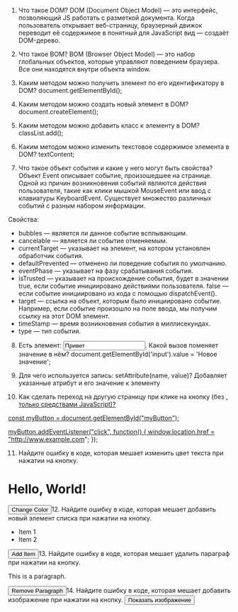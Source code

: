1. Что такое DOM?
   DOM (Document Object Model) — это интерфейс, позволяющий JS работать с разметкой документа. Когда пользователь открывает веб-страницу, браузерный движок переводит её содержимое в понятный для JavaScript вид — создаёт DOM-дерево.
2. Что такое BOM?
   BOM (Browser Object Model) — это набор глобальных объектов, которые управляют поведением браузера. Все они находятся внутри объекта window.

3. Каким методом можно получить элемент по его идентификатору в DOM?
   document.getElementById();
4. Каким методом можно создать новый элемент в DOM?
   document.createElement();
5. Каким методом можно добавить класс к элементу в DOM?
   classList.add();
6. Каким методом можно изменить текстовое содержимое элемента в DOM?
   textContent;
7. Что такое объект события и какие у него могут быть свойства?
   Объект Event описывает событие, произошедшее на странице. Одной из причин возникновения событий являются действия пользователя, такие как клики мышкой MouseEvent или ввод с клавиатуры KeyboardEvent. Существует множество различных событий с разным набором информации.

Свойства:

- bubbles — является ли данное событие всплывающим.
- cancelable — является ли событие отменяемым.
- currentTarget — указывает на элемент, на котором установлен обработчик события.
- defaultPrevented — отменено ли поведение события по умолчанию.
- eventPhase — указывает на фазу срабатывания события.
- isTrusted — указывает на происхождение события, будет в значении true, если событие инициировано действиями пользователя. false — если событие инициировано из кода с помощью dispatchEvent().
- target — ссылка на объект, которым было инициировано событие. Например, если событие произошло на поле ввода, мы получим ссылку на этот DOM элемент.
- timeStamp — время возникновения события в миллисекундах.
- type — тип события.

8. Есть элемент: <input id= "input" value = "Привет">. Какой вызов поменяет значение в нём?
   document.getElementById('input').value = 'Новое значение';

9. Для чего используется запись: setAttribute(name, value)?
   Добавляет указанные атрибут и его значение к элементу
10. Как сделать переход на другую страницу при клике на кнопку (без <a href=...>, только средствами JavaScript)?

<!-- HTML: <button id="myButton">Нажми меня!</button> -->

const myButton = document.getElementById("myButton");

myButton.addEventListener("click", function() {
window.location.href = "http://www.example.com";
});

11. Найдите ошибку в коде, которая мешает изменить цвет текста при нажатии на кнопку.
<body>
  <h1 id="myElement">Hello, World!</h1>
  <button onclick="changeColor()">Change Color</button>
	<script>
	    function changeColor() {
	      let element = document.getElementByid('myElement'); // Id должна быть с заглавной буквы
	      element.style.color = 'red';
	    }
	 </script>
</body>
​
12. Найдите ошибку в коде, которая мешает добавить новый элемент списка при нажатии на кнопку.
<body>
  <ul id="myList">
    <li>Item 1</li>
    <li>Item 2</li>
  </ul>
  <button onclick="addListItem()">Add Item</button>
  <script>
    function addListItem() {
      let list = document.getElementById('myList');
      let item = document.createElement('li');
      item.innerHTML = 'New Item';
      item.append(item); // list.append(item); - правильный вариант
    }
  </script>
</body>
​
13. Найдите ошибку в коде, которая мешает удалить параграф при нажатии на кнопку.
<body>
  <p class="myParagraph">This is a paragraph.</p>
  <button onclick="removeParagraph">Remove Paragraph</button> 
  <!-- отсутствуют скобоки в вызове функции: onclick="removeParagraph()" -->
  <script>
    function removeParagraph() {
      let paragraph = document.getElementsByClassName('myParagraph'); 
// Так как с помощью getElementsByClassName выводится массив, то нам нужно использовать [] для выбора элемента, либо изменить селектор, например, document.querySelector('.myParagraph')
      paragraph.remove();
    }
  </script>
</body>
​
14. Найдите ошибку в коде, которая мешает добавить изображение при нажатии на кнопку.
<body>
  <button onclick="showImage()">Показать изображение</button>
</body>
<script>
    function showImage() {
      const img = document.createElement('img');
      img.src = image.jpg; //отсутствуют кавычки: img.src = "image.jpg";
      document.body.append(img);
    }
</script>
